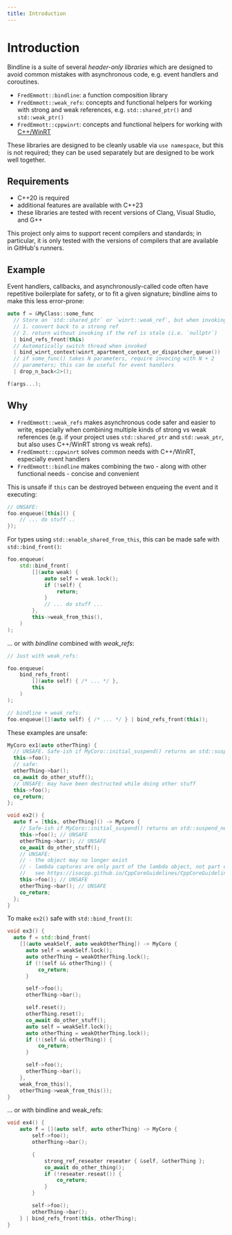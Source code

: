 ```yaml
---
title: Introduction
---
```


# Introduction

Bindline is a suite of several *header-only libraries* which are designed to avoid common mistakes with asynchronous code, e.g. event handlers and coroutines.

- `FredEmmott::bindline`: a function composition library
- `FredEmmott::weak_refs`: concepts and functional helpers for working with strong and weak references, e.g. `std::shared_ptr()` and `std::weak_ptr()`
- `FredEmmott::cppwinrt`: concepts and functional helpers for working with [C++/WinRT](https://aka.ms/cppwinrt)

These libraries are designed to be cleanly usable via `use namespace`, but this is not required; they can be used separately but are designed to be work well together.

## Requirements

- C++20 is required
- additional features are available with C++23
- these libraries are tested with recent versions of Clang, Visual Studio, and G++

This project only aims to support recent compilers and standards; in particular, it is only tested with the versions of compilers that are available in GitHub's runners.

## Example

Event handlers, callbacks, and asynchronously-called code often have repetitive boilerplate for safety, or to fit a given signature; bindline aims to make this less error-prone:

```c++
auto f = &MyClass::some_func
  // Store an `std::shared_ptr` or `winrt::weak_ref`, but when invoking:
  // 1. convert back to a strong ref
  // 2. return without invoking if the ref is stale (i.e. `nullptr`)
  | bind_refs_front(this)
  // Automatically switch thread when invoked
  | bind_winrt_context(winrt_apartment_context_or_dispatcher_queue())
  // if some_func() takes N parameters, require invocing with N + 2
  // parameters; this can be useful for event handlers
  | drop_n_back<2>();

f(args...);
```

## Why

- `FredEmmott::weak_refs` makes asynchronous code safer and easier to write, especially when combining multiple kinds of strong vs weak references (e.g. if your project uses `std::shared_ptr` and `std::weak_ptr`, but also uses C++/WinRT strong vs weak refs).
- `FredEmmott::cppwinrt` solves common needs with C++/WinRT, especially event handlers
- `FredEmmott::bindline` makes combining the two - along with other functional needs - concise and convenient

This is unsafe if `this` can be destroyed between enqueing the event and it executing:

```c++
// UNSAFE:
foo.enqueue([this]() {
    // ... do stuff ..
});
```

For types using `std::enable_shared_from_this`, this can be made safe with `std::bind_front()`:

```c++
foo.enqueue(
    std::bind_front(
        [](auto weak) {
            auto self = weak.lock();
            if (!self) {
                return;
            }
            // ... do stuff ...
        },
        this->weak_from_this(),
    )
);
```

... or with *bindline* combined with *weak_refs*:

```c++
// Just with weak_refs:

foo.enqueue(
    bind_refs_front(
        [](auto self) { /* ... */ },
        this
    )
);

// bindline + weak_refs:
foo.enqueue([](auto self) { /* ... */ } | bind_refs_front(this));
```

These examples are unsafe:

```c++
MyCoro ex1(auto otherThing) {
  // UNSAFE. Safe-ish if MyCoro::initial_suspend() returns an std::suspend_never();
  this->foo();
  // safe:
  otherThing->bar();
  co_await do_other_stuff();
  // UNSAFE: may have been destructed while doing other stuff
  this->foo(); 
  co_return;
};

void ex2() {
  auto f = [this, otherThing]() -> MyCoro {
    // Safe-ish if MyCoro::initial_suspend() returns an std::suspend_never();
    this->foo(); // UNSAFE
    otherThing->bar(); // UNSAFE
    co_await do_other_stuff();
    // UNSAFE:
    // - the object may no longer exist
    // - lambda captures are only part of the lambda object, not part of the coroutine state;
    //   see https://isocpp.github.io/CppCoreGuidelines/CppCoreGuidelines#Rcoro-capture
    this->foo(); // UNSAFE
    otherThing->bar(); // UNSAFE
    co_return;
  };
}
```

To make `ex2()` safe with `std::bind_front()`:

```c++
void ex3() {
  auto f = std::bind_front(
    [](auto weakSelf, auto weakOtherThing]) -> MyCoro {
      auto self = weakSelf.lock();
      auto otherThing = weakOtherThing.lock();
      if (!(self && otherThing)) {
          co_return;
      }

      self->foo();
      otherThing->bar();

      self.reset();
      otherThing.reset();
      co_await do_other_stuff();
      auto self = weakSelf.lock();
      auto otherThing = weakOtherThing.lock();
      if (!(self && otherThing)) {
          co_return;
      }

      self->foo();
      otherThing->bar();
    },
    weak_from_this(),
    otherThing->weak_from_this());
}
```

... or with bindline and weak_refs:

```c++
void ex4() {
    auto f = [](auto self, auto otherThing) -> MyCoro {
        self->foo();
        otherThing->bar();

        {
            strong_ref_reseater reseater { &self, &otherThing };
            co_await do_other_thing();
            if (!reseater.reseat()) {
                co_return;
            }
        }

        self->foo();
        otherThing->bar();
    } | bind_refs_front(this, otherThing);
}
```
